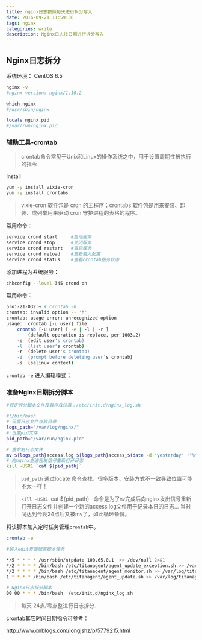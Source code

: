 ```yaml
---
title: nginx日志按照每天进行拆分写入
date: 2016-09-21 11:59:36
tags: nginx
categories: write
description: Nginx日志按日期进行拆分写入
---
```


## Nginx日志拆分

系统环境：
CentOS 6.5

```bash
nginx -v 
#nginx version: nginx/1.10.2

which nginx
#/usr/sbin/nginx

locate nginx.pid
#/var/run/nginx.pid

```

### 辅助工具-crontab

> crontab命令常见于Unix和Linux的操作系统之中，用于设置周期性被执行的指令

Install 
```bash
yum -y install vixie-cron
yum -y install crontabs
```

> vixie-cron 软件包是 cron 的主程序；crontabs 软件包是用来安装、卸装、或列举用来驱动 cron 守护进程的表格的程序。

常用命令：
```bash
service crond start     #启动服务
service crond stop      #关闭服务
service crond restart   #重启服务
service crond reload    #重新载入配置
service crond status    #查看crontab服务状态
```

添加进程为系统服务：
```bash
chkconfig --level 345 crond on
```

常用命令：
```bash
proj-21-032:~ # crontab -h
crontab: invalid option -- 'h'
crontab: usage error: unrecognized option
usage:	crontab [-u user] file
	crontab [-u user] [ -e | -l | -r ]
		(default operation is replace, per 1003.2)
	-e	(edit user's crontab)
	-l	(list user's crontab)
	-r	(delete user's crontab)
	-i	(prompt before deleting user's crontab)
	-s	(selinux context)
```

`crontab -e` 进入编辑模式；


### 准备Nginx日期拆分脚本

```bash
#假定拆分脚本文件及其存放位置：/etc/init.d/nginx_log.sh

#!/bin/bash
# 设置日志文件存放目录
logs_path="/var/log/nginx/"
# 设置pid文件
pid_path="/var/run/nginx.pid"

# 重命名日志文件
mv ${logs_path}access.log ${logs_path}access_$(date -d "yesterday" +"%Y%m%d").log
# 向nginx主进程发信号重新打开日志
kill -USR1 `cat ${pid_path}`
```
> `pid_path` 通过locate 命令查找，很多版本、安装方式不一致导致位置可能不太一样！

> `kill -USR1 `cat ${pid_path}` ` 命令是为了`mv`完成后向nginx发出信号重新打开日志文件并创建一个新的access.log文件用于记录本日的日志... 当时间达到今晚24点后又被mv了，如此循环备份。


将该脚本加入定时任务管理`crontab`中。

```bash
crontab -e

#进入edit界面配置脚本任务

*/5 * * * * /usr/sbin/ntpdate 100.65.0.1  >> /dev/null 2>&1
*/2 * * * * /bin/bash /etc/titanagent/agent_update_exception.sh >> /var/log/titanagent/check.o.log 2>> /var/log/titanagent/check.e.log
*/2 * * * * /bin/bash /etc/titanagent/agent_monitor.sh >> /var/log/titanagent/edog.o.log 2>> /var/log/titanagent/edog.e.log
1 * * * * /bin/bash /etc/titanagent/agent_update.sh >> /var/log/titanagent/check.o.log 2>> /var/log/titanagent/check.e.log

# Nginx日志拆分脚本
00 00 * * * /bin/bash  /etc/init.d/nginx_log.sh

```
> 每天 24点/零点整进行日志拆分.

crontab其它时间日期指令可参考：

http://www.cnblogs.com/longjshz/p/5779215.html





